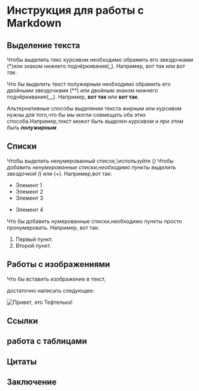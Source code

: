 # Инструкция для работы с Markdown

## Выделение текста

Чтобы выделить текс курсивом необходимо обрамить его звездочками (*)или знаком нижнего подчёркивания(_). Например, *вот так* или _вот так_.

Что бы выделить текст полужирным необходимо обрамить его двойными звездочками (**) или двойным знаком нижнего подчёркивания(__). Например, **вот так** или __вот так__.

Альтернативные способы выделения текста жирным или курсивом нужны для того,что бы мы могли совмещать оба этих способа.Например,_текст может быть выделен курсивом и при этом быть **полужирным**_

## Списки
Чтобы выделить ненумерованный список,\используйте (*)
Чтобы добавить ненумерованные списки,необходимо пункты выделить звездочкой (*) или (+).
Например,вот так:
* Элемент 1
* Элемент 2
* Элемент 3
+ Элемент 4

Что бы добавить нумерованные списки,необходимо пункты просто пронумеровать. Например, вот так:
1. Первый пункт.
2. Второй пункт.

## Работы с изображениями

Что бы вставить изображение в текст,

достаточно написать следующее:

![Привет, это Тефтелька!](sddefault.jpg)
## Ссылки 

## работа с таблицами

## Цитаты

## Заключение 